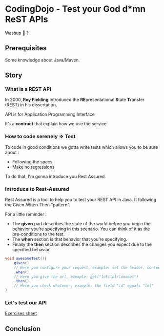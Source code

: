 # CodingDojo - Test your God d*mn ReST APIs

Wassup :ghost: ?

## Prerequisites

Some knowledge about Java/Maven.

## Story

### What is a REST API

In 2000, **Roy Fielding** introduced the **RE**presentational **S**tate **T**ransfer (REST) in his dissertation.

API is for Application Programming Interface

It’s a **contract** that explain how we use the service

### How to code serenely => Test

To code in good conditions we gotta write tests which allows you to be sure about :
 - Following the specs
 - Make no regressions

To do that, I'm gonna introduce you Rest Assured.

### Introduce to Rest-Assured

Rest Assured is a tool to help you to test your REST API in Java. It following the Given-When-Then "pattern".

For a little reminder :
- The **given** part describes the state of the world before you begin the behavior you're specifying in this scenario. You can think of it as the pre-conditions to the test.
- The **when** section is that behavior that you're specifying.
- Finally the **then** section describes the changes you expect due to the specified behavior.

```java
void awesomeTest(){
	given()
	// Here you configure your request, example: set the header, contentType, etc.  
	.when()
	// Here you give the url, exemple: get("lolilol/loooool")
	.then()
	// Here you check whatever, example: the field "id" equals "lol"
}
```

### Let's test our API
[Exercises sheet](./EXERSICES.md)

## Conclusion